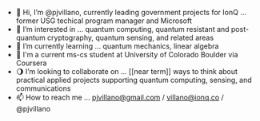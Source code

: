 - 👋 Hi, I’m @pjvillano, currently leading government projects for IonQ ... former USG techical program manager and Microsoft
- 👀 I’m interested in ... quantum computing, quantum resistant and post-quantum cryptography, quantum sensing, and related areas
- 🌱 I’m currently learning ... quantum mechanics, linear algebra
- 📖 I'm a current ms-cs student at University of Colorado Boulder via Coursera
- 🌖 I’m looking to collaborate on ... [[near term]] ways to think about practical applied projects supporting quantum computing, sensing, and communications
- 📫 How to reach me ... pjvillano@gmail.com / villano@ionq.co / @pjvillano 

<!---
pjvillano/pjvillano is a ✨ special ✨ repository because its `README.md` (this file) appears on your GitHub profile.
You can click the Preview link to take a look at your changes.
--->
